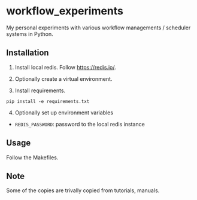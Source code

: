 # workflow_experiments

My personal experiments with various workflow managements / scheduler systems in Python.

## Installation

1) Install local redis. Follow <https://redis.io/>.

2) Optionally create a virtual environment.

3) Install requirements.

```
pip install -e requirements.txt
```

4) Optionally set up environment variables 

- `REDIS_PASSWORD`: password to the local redis instance

## Usage

Follow the Makefiles.

## Note

Some of the copies are trivally copied from tutorials, manuals.
